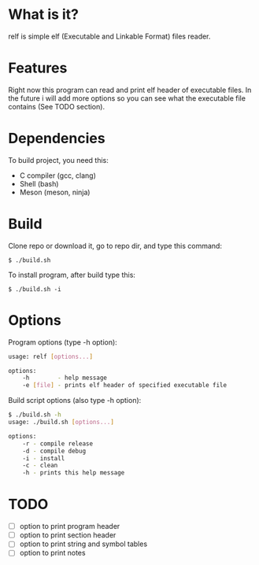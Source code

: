 # What is it?

relf is simple elf (Executable and Linkable Format) files reader.

# Features

Right now this program can read and print elf header of executable files. In the future i will add more options so you can see what the executable file contains (See TODO section).

# Dependencies

To build project, you need this:
- C compiler (gcc, clang)
- Shell (bash)
- Meson (meson, ninja)

# Build

Clone repo or download it, go to repo dir, and type this command:
```shell
$ ./build.sh
```

To install program, after build type this:
```shell
$ ./build.sh -i
```

# Options

Program options (type -h option):
```sh
usage: relf [options...]

options:
	-h        - help message
	-e [file] - prints elf header of specified executable file
```

Build script options (also type -h option):
```sh
$ ./build.sh -h
usage: ./build.sh [options...]

options:
	-r - compile release
	-d - compile debug
	-i - install
	-c - clean
	-h - prints this help message
```

# TODO

- [ ] option to print program header
- [ ] option to print section header
- [ ] option to print string and symbol tables
- [ ] option to print notes